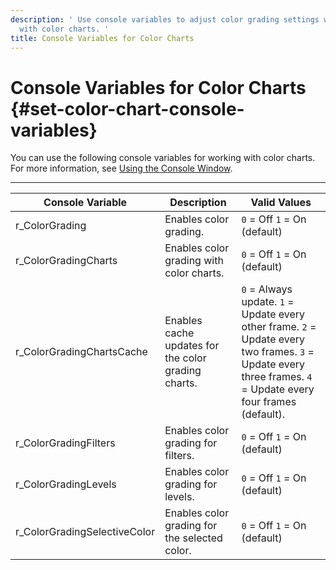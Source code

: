 ```yaml
---
description: ' Use console variables to adjust color grading settings when working
  with color charts. '
title: Console Variables for Color Charts
---
```

# Console Variables for Color Charts {#set-color-chart-console-variables}

You can use the following console variables for working with color charts\. For more information, see [Using the Console Window](/docs/userguide/console-intro.md)\.


****  

| Console Variable | Description | Valid Values | 
| --- | --- | --- | 
| r\_ColorGrading |  Enables color grading\.  |  `0` = Off `1` = On \(default\)  | 
| r\_ColorGradingCharts |  Enables color grading with color charts\.  |  `0` = Off `1` = On \(default\)  | 
| r\_ColorGradingChartsCache |  Enables cache updates for the color grading charts\.  |  `0` = Always update\. `1` = Update every other frame\. `2` = Update every two frames\. `3` = Update every three frames\. `4` = Update every four frames \(default\)\.  | 
| r\_ColorGradingFilters | Enables color grading for filters\. |  `0` = Off `1` = On \(default\)  | 
| r\_ColorGradingLevels | Enables color grading for levels\. |  `0` = Off `1` = On \(default\)  | 
| r\_ColorGradingSelectiveColor | Enables color grading for the selected color\. |  `0` = Off `1` = On \(default\)  | 